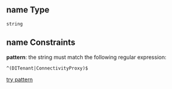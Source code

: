 ## name Type

`string`

## name Constraints

**pattern**: the string must match the following regular expression:&#x20;

```regexp
^(DITenant|ConnectivityProxy)$
```

[try pattern](https://regexr.com/?expression=%5E\(DITenant%7CConnectivityProxy\)%24 "try regular expression with regexr.com")
